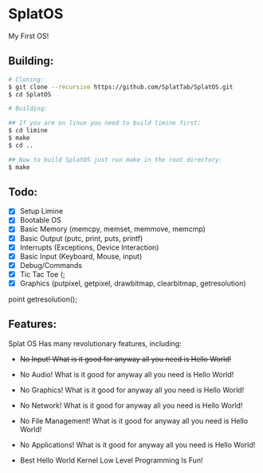 # SplatOS
My First OS!


## Building:
```bash
# Cloning:
$ git clone --recursive https://github.com/SplatTab/SplatOS.git
$ cd SplatOS

# Building:

## If you are on linux you need to build limine first:
$ cd limine
$ make
$ cd ..

## Now to build SplatOS just run make in the root directory:
$ make
```

## Todo:
- [x] Setup Limine
- [x] Bootable OS
- [x] Basic Memory (memcpy, memset, memmove, memcmp)
- [x] Basic Output (putc, print, puts, printf)
- [x] Interrupts (Exceptions, Device Interaction)
- [x] Basic Input (Keyboard, Mouse, input)
- [x] Debug/Commands
- [x] Tic Tac Toe (;
- [x] Graphics (putpixel, getpixel, drawbitmap, clearbitmap, getresolution)

point getresolution();

## Features:
Splat OS Has many revolutionary features, including:

+ ~~No Input! What is it good for anyway all you need is Hello World!~~

+ No Audio! What is it good for anyway all you need is Hello World!

+ No Graphics! What is it good for anyway all you need is Hello World!

+ No Network! What is it good for anyway all you need is Hello World!

+ No File Management! What is it good for anyway all you need is Hello World!

+ No Applications! What is it good for anyway all you need is Hello World!

+ Best Hello World Kernel Low Level Programming Is Fun!